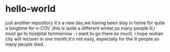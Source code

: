 # hello-world
just another repository
it's a new day,we having been stay in home for quite a longtime for n-COV ,this is quite a different winter,so many people ill,i must go to hosipital tommorrow . i want to go there so much, i hope wuhan city will recover in one month,it's not easy, especially for the ill people.so many people died .
